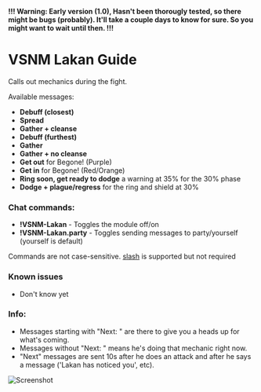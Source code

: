 **!!! Warning: Early version (1.0), Hasn't been thorougly tested, so there might be bugs (probably). It'll take a couple days to know for sure. So you might want to wait until then. !!!**

# VSNM Lakan Guide
Calls out mechanics during the fight.

Available messages:

* **Debuff (closest)**
* **Spread**
* **Gather + cleanse**
* **Debuff (furthest)**
* **Gather**
* **Gather + no cleanse**
* **Get out** for Begone! (Purple)
* **Get in** for Begone! (Red/Orange)
* **Ring soon, get ready to dodge** a warning at 35% for the 30% phase
* **Dodge + plague/regress** for the ring and shield at 30%


### Chat commands:
* **!VSNM-Lakan** - Toggles the module off/on
* **!VSNM-Lakan.party** - Toggles sending messages to party/yourself (yourself is default)

Commands are not case-sensitive. [slash](https://github.com/baldera-mods/slash) is supported but not required


### Known issues
* Don't know yet


### Info:
* Messages starting with "Next: " are there to give you a heads up for what's coming.
* Messages without "Next: " means he's doing that mechanic right now.
* "Next" messages are sent 10s after he does an attack and after he says a message ('Lakan has noticed you', etc).

![Screenshot](https://github.com/teralove/vsnm-lakan-guide/blob/master/vsnm-lakan-guide-preview.png)
